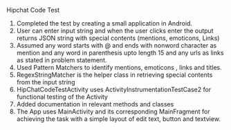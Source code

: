 Hipchat Code Test

1) Completed the test by creating a small application in Android.
2) User can enter input string and when the user clicks enter the output returns JSON string with
special contents (mentions, emoticons, Links)
3) Assumed any word starts with @  and ends with nonword character as mention and any word in parenthesis
upto length 15 and any urls as links
as stated in problem statement.
4) Used Pattern Matchers to identify mentions, emoticons , links and titles.
5) RegexStringMatcher is the helper class in retrieving special contents from the input string
6) HipChatCodeTestActivity uses ActivityInstrumentationTestCase2 for functional testing of the Activity
7) Added documentation in relevant methods and classes
8) The App uses MainActivity and its corresponding MainFragment for achieving the task with a simple
layout of edit text, button and textview.
